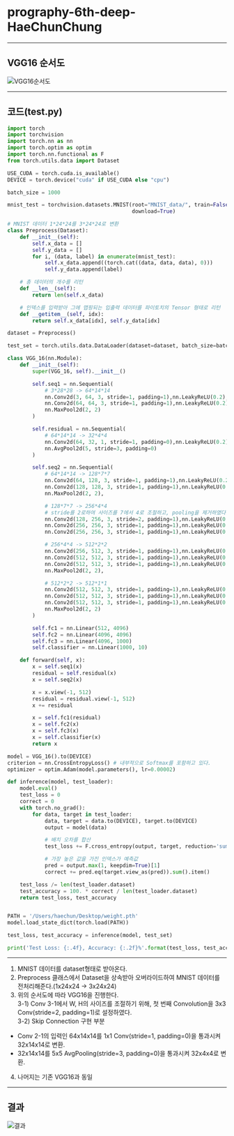 # prography-6th-deep-HaeChunChung

****

## VGG16 순서도

![VGG16순서도](https://user-images.githubusercontent.com/46519866/75961526-86d80280-5f05-11ea-9585-4dc747d954d1.png)

****

## 코드(test.py)

```Python
import torch
import torchvision
import torch.nn as nn
import torch.optim as optim
import torch.nn.functional as F
from torch.utils.data import Dataset

USE_CUDA = torch.cuda.is_available()
DEVICE = torch.device("cuda" if USE_CUDA else "cpu")

batch_size = 1000

mnist_test = torchvision.datasets.MNIST(root="MNIST_data/", train=False, transform=torchvision.transforms.ToTensor(),
                                        download=True)

# MNIST 데이터 1*24*24를 3*24*24로 변환
class Preprocess(Dataset):
    def __init__(self):
        self.x_data = []
        self.y_data = []
        for i, (data, label) in enumerate(mnist_test):
            self.x_data.append((torch.cat((data, data, data), 0)))
            self.y_data.append(label)

    # 총 데이터의 개수를 리턴
    def __len__(self):
        return len(self.x_data)

    # 인덱스를 입력받아 그에 맵핑되는 입출력 데이터를 파이토치의 Tensor 형태로 리턴
    def __getitem__(self, idx):
        return self.x_data[idx], self.y_data[idx]

dataset = Preprocess()

test_set = torch.utils.data.DataLoader(dataset=dataset, batch_size=batch_size, shuffle=True, drop_last=True)

class VGG_16(nn.Module):
    def __init__(self):
        super(VGG_16, self).__init__()

        self.seq1 = nn.Sequential(
            # 3*28*28 -> 64*14*14
            nn.Conv2d(3, 64, 3, stride=1, padding=1),nn.LeakyReLU(0.2),
            nn.Conv2d(64, 64, 3, stride=1, padding=1),nn.LeakyReLU(0.2),
            nn.MaxPool2d(2, 2)
        )

        self.residual = nn.Sequential(
            # 64*14*14 -> 32*4*4
            nn.Conv2d(64, 32, 1, stride=1, padding=0),nn.LeakyReLU(0.2),
            nn.AvgPool2d(5, stride=3, padding=0)
        )

        self.seq2 = nn.Sequential(
            # 64*14*14 -> 128*7*7
            nn.Conv2d(64, 128, 3, stride=1, padding=1),nn.LeakyReLU(0.2),
            nn.Conv2d(128, 128, 3, stride=1, padding=1),nn.LeakyReLU(0.2),
            nn.MaxPool2d(2, 2),

            # 128*7*7 -> 256*4*4
            # stride를 2로하여 사이즈를 7에서 4로 조절하고, pooling을 제거하였다.
            nn.Conv2d(128, 256, 3, stride=2, padding=1),nn.LeakyReLU(0.2),
            nn.Conv2d(256, 256, 3, stride=1, padding=1),nn.LeakyReLU(0.2),
            nn.Conv2d(256, 256, 3, stride=1, padding=1),nn.LeakyReLU(0.2),

            # 256*4*4 -> 512*2*2
            nn.Conv2d(256, 512, 3, stride=1, padding=1),nn.LeakyReLU(0.2),
            nn.Conv2d(512, 512, 3, stride=1, padding=1),nn.LeakyReLU(0.2),
            nn.Conv2d(512, 512, 3, stride=1, padding=1),nn.LeakyReLU(0.2),
            nn.MaxPool2d(2, 2),

            # 512*2*2 -> 512*1*1
            nn.Conv2d(512, 512, 3, stride=1, padding=1),nn.LeakyReLU(0.2),
            nn.Conv2d(512, 512, 3, stride=1, padding=1),nn.LeakyReLU(0.2),
            nn.Conv2d(512, 512, 3, stride=1, padding=1),nn.LeakyReLU(0.2),
            nn.MaxPool2d(2, 2)
        )

        self.fc1 = nn.Linear(512, 4096)
        self.fc2 = nn.Linear(4096, 4096)
        self.fc3 = nn.Linear(4096, 1000)
        self.classifier = nn.Linear(1000, 10)

    def forward(self, x):
        x = self.seq1(x)
        residual = self.residual(x)
        x = self.seq2(x)

        x = x.view(-1, 512)
        residual = residual.view(-1, 512)
        x += residual

        x = self.fc1(residual)
        x = self.fc2(x)
        x = self.fc3(x)
        x = self.classifier(x)
        return x

model = VGG_16().to(DEVICE)
criterion = nn.CrossEntropyLoss() # 내부적으로 Softmax를 포함하고 있다.
optimizer = optim.Adam(model.parameters(), lr=0.00002)

def inference(model, test_loader):
    model.eval()
    test_loss = 0
    correct = 0
    with torch.no_grad():
        for data, target in test_loader:
            data, target = data.to(DEVICE), target.to(DEVICE)
            output = model(data)

            # 배치 오차를 합산
            test_loss += F.cross_entropy(output, target, reduction='sum').item()

            # 가장 높은 값을 가진 인덱스가 예측값
            pred = output.max(1, keepdim=True)[1]
            correct += pred.eq(target.view_as(pred)).sum().item()

    test_loss /= len(test_loader.dataset)
    test_accuracy = 100. * correct / len(test_loader.dataset)
    return test_loss, test_accuracy


PATH = '/Users/haechun/Desktop/weight.pth'
model.load_state_dict(torch.load(PATH))

test_loss, test_accuracy = inference(model, test_set)

print('Test Loss: {:.4f}, Accuracy: {:.2f}%'.format(test_loss, test_accuracy))
```

****

1. MNIST 데이터를 dataset형태로 받아온다.
2. Preprocess 클래스에서 Dataset을 상속받아 오버라이드하여 MNIST 데이터를 전처리해준다.(1x24x24 -> 3x24x24)
3. 위의 순서도에 따라 VGG16을 진행한다.
<br> 3-1) Conv 3-1에서 W, H의 사이즈를 조절하기 위해, 첫 번째 Convolution을 3x3 Conv(stride=2, padding=1)로 설정하였다.
<br> 3-2) Skip Connection 구현 부분
* Conv 2-1의 입력인 64x14x14를 1x1 Conv(stride=1, padding=0)을 통과시켜 32x14x14로 변환.
* 32x14x14를 5x5 AvgPooling(stride=3, padding=0)을 통과시켜 32x4x4로 변환.
4. 나머지는 기존 VGG16과 동일

****

## 결과

![결과](https://user-images.githubusercontent.com/46519866/75959516-bf75dd00-5f01-11ea-82a9-ed212a321712.png)
